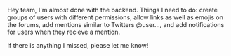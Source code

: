 Hey team, I'm almost done with the backend. Things I need to do:
create groups of users with different permissions,
allow links as well as emojis on the forums,
add mentions similar to Twitters @user...,
and add notifications for users when they recieve a mention.

If there is anything I missed, please let me know!
